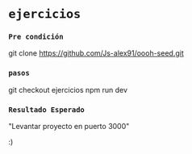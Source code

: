 # `ejercicios`

### `Pre condición`
git clone https://github.com/Js-alex91/oooh-seed.git

### `pasos`
git checkout ejercicios
npm run dev
 
### `Resultado Esperado` 
"Levantar proyecto en puerto 3000"

:) 
